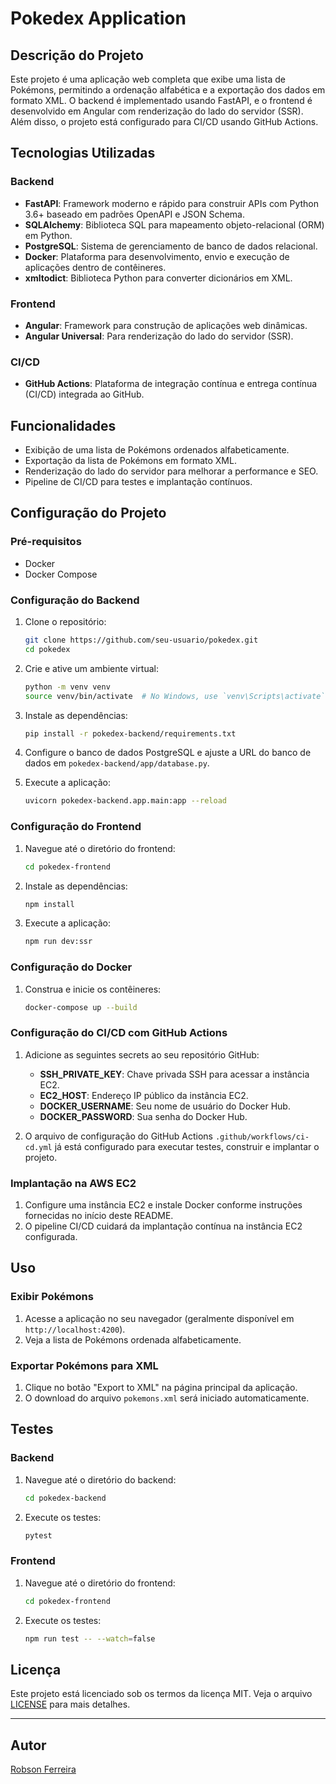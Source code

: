 # Pokedex Application

## Descrição do Projeto

Este projeto é uma aplicação web completa que exibe uma lista de Pokémons, permitindo a ordenação alfabética e a exportação dos dados em formato XML. O backend é implementado usando FastAPI, e o frontend é desenvolvido em Angular com renderização do lado do servidor (SSR). Além disso, o projeto está configurado para CI/CD usando GitHub Actions.

## Tecnologias Utilizadas

### Backend

- **FastAPI**: Framework moderno e rápido para construir APIs com Python 3.6+ baseado em padrões OpenAPI e JSON Schema.
- **SQLAlchemy**: Biblioteca SQL para mapeamento objeto-relacional (ORM) em Python.
- **PostgreSQL**: Sistema de gerenciamento de banco de dados relacional.
- **Docker**: Plataforma para desenvolvimento, envio e execução de aplicações dentro de contêineres.
- **xmltodict**: Biblioteca Python para converter dicionários em XML.

### Frontend

- **Angular**: Framework para construção de aplicações web dinâmicas.
- **Angular Universal**: Para renderização do lado do servidor (SSR).

### CI/CD

- **GitHub Actions**: Plataforma de integração contínua e entrega contínua (CI/CD) integrada ao GitHub.

## Funcionalidades

- Exibição de uma lista de Pokémons ordenados alfabeticamente.
- Exportação da lista de Pokémons em formato XML.
- Renderização do lado do servidor para melhorar a performance e SEO.
- Pipeline de CI/CD para testes e implantação contínuos.

## Configuração do Projeto

### Pré-requisitos

- Docker
- Docker Compose

### Configuração do Backend

1. Clone o repositório:

   ```sh
   git clone https://github.com/seu-usuario/pokedex.git
   cd pokedex
   ```

2. Crie e ative um ambiente virtual:

   ```sh
   python -m venv venv
   source venv/bin/activate  # No Windows, use `venv\Scripts\activate`
   ```

3. Instale as dependências:

   ```sh
   pip install -r pokedex-backend/requirements.txt
   ```

4. Configure o banco de dados PostgreSQL e ajuste a URL do banco de dados em `pokedex-backend/app/database.py`.

5. Execute a aplicação:
   ```sh
   uvicorn pokedex-backend.app.main:app --reload
   ```

### Configuração do Frontend

1. Navegue até o diretório do frontend:

   ```sh
   cd pokedex-frontend
   ```

2. Instale as dependências:

   ```sh
   npm install
   ```

3. Execute a aplicação:
   ```sh
   npm run dev:ssr
   ```

### Configuração do Docker

1. Construa e inicie os contêineres:
   ```sh
   docker-compose up --build
   ```

### Configuração do CI/CD com GitHub Actions

1. Adicione as seguintes secrets ao seu repositório GitHub:

   - **SSH_PRIVATE_KEY**: Chave privada SSH para acessar a instância EC2.
   - **EC2_HOST**: Endereço IP público da instância EC2.
   - **DOCKER_USERNAME**: Seu nome de usuário do Docker Hub.
   - **DOCKER_PASSWORD**: Sua senha do Docker Hub.

2. O arquivo de configuração do GitHub Actions `.github/workflows/ci-cd.yml` já está configurado para executar testes, construir e implantar o projeto.

### Implantação na AWS EC2

1. Configure uma instância EC2 e instale Docker conforme instruções fornecidas no início deste README.
2. O pipeline CI/CD cuidará da implantação contínua na instância EC2 configurada.

## Uso

### Exibir Pokémons

1. Acesse a aplicação no seu navegador (geralmente disponível em `http://localhost:4200`).
2. Veja a lista de Pokémons ordenada alfabeticamente.

### Exportar Pokémons para XML

1. Clique no botão "Export to XML" na página principal da aplicação.
2. O download do arquivo `pokemons.xml` será iniciado automaticamente.

## Testes

### Backend

1. Navegue até o diretório do backend:
   ```sh
   cd pokedex-backend
   ```
2. Execute os testes:
   ```sh
   pytest
   ```

### Frontend

1. Navegue até o diretório do frontend:
   ```sh
   cd pokedex-frontend
   ```
2. Execute os testes:
   ```sh
   npm run test -- --watch=false
   ```

## Licença

Este projeto está licenciado sob os termos da licença MIT. Veja o arquivo [LICENSE](LICENSE) para mais detalhes.

---

## Autor

[Robson Ferreira](https://github.com/RobsonFe)
